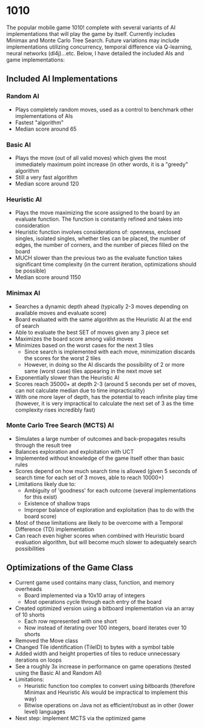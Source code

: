 # 1010
The popular mobile game 1010! complete with several variants of AI implementations that will play the game by itself. Currently includes Minimax and Monte Carlo Tree Search. Future variations may include implementations utilizing concurrency, temporal difference via Q-learning, neural networks (dl4j)...etc. Below, I have detailed the included AIs and game implementations:

## Included AI Implementations
### Random AI
* Plays completely random moves, used as a control to benchmark other implementations of AIs
* Fastest "algorithm"
* Median score around 65

### Basic AI
* Plays the move (out of all valid moves) which gives the most immediately maximum point increase (in other words, it is a "greedy" algorithm
* Still a very fast algorithm
* Median score around 120

### Heuristic AI
* Plays the move maximizing the score assigned to the board by an evaluate function. The function is constantly refined and takes into consideration
* Heuristic function involves considerations of: openness, enclosed singles, isolated singles, whether tiles can be placed, the number of edges, the number of corners, and the number of pieces filled on the board
* MUCH slower than the previous two as the evaluate function takes significant time complexity (in the current iteration, optimizations should be possible)
* Median score around 1150

### Minimax AI
* Searches a dynamic depth ahead (typically 2-3 moves depending on available moves and evaluate score)
* Board evaluated with the same algorithm as the Heuristic AI at the end of search
* Able to evaluate the best SET of moves given any 3 piece set
* Maximizes the board score among valid moves
* Minimizes based on the worst cases for the next 3 tiles
    - Since search is implemented with each move, minimization discards the scores for the worst 2 tiles
    - However, in doing so the AI discards the possibility of 2 or more same (worst case) tiles appearing in the next move set
* Exponentially slower than the Heuristic AI
* Scores reach 35000+ at depth 2-3 (around 5 seconds per set of moves, can not calculate median due to time impracticality)
* With one more layer of depth, has the potential to reach infinite play time (however, it is very impractical to calculate the next set of 3 as the time complexity rises incredibly fast)

### Monte Carlo Tree Search (MCTS) AI
* Simulates a large number of outcomes and back-propagates results through the result tree
* Balances exploration and exploitation with UCT
* Implemented without knowledge of the game itself other than basic rules
* Scores depend on how much search time is allowed (given 5 seconds of search time for each set of 3 moves, able to reach 10000+)
* Limitations likely due to:
  - Ambiguity of 'goodness' for each outcome (several implementations for this exist)
  - Existence of shallow traps
  - Improper balance of exploration and exploitation (has to do with the board score)
* Most of these limitations are likely to be overcome with a Temporal Difference (TD) implementation
* Can reach even higher scores when combined with Heuristic board evaluation algorithm, but will become much slower to adequately search possibilities

## Optimizations of the Game Class
* Current game used contains many class, function, and memory overheads
  - Board implemented via a 10x10 array of integers
  - Most operations cycle through each entry of the board
* Created optimized version using a bitboard implementation via an array of 10 shorts
  - Each row represented with one short
  - Now instead of iterating over 100 integers, board iterates over 10 shorts
* Removed the Move class
* Changed Tile identification (TileID) to bytes with a symbol table
* Added width and height properties of tiles to reduce unnecessary iterations on loops
* See a roughly 3x increase in performance on game operations (tested using the Basic AI and Random AI)
* Limitations: 
  - Heuristic function too complex to convert using bitboards (therefore Minimax and Heuristic AIs would be impractical to implement this way)
  - Bitwise operations on Java not as efficient/robust as in other (lower level) languages
* Next step: implement MCTS via the optimized game

